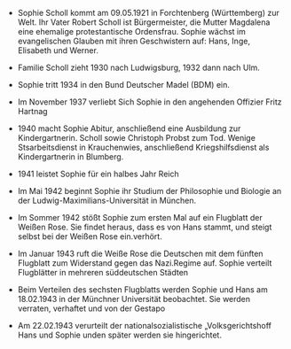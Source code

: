 + Sophie Scholl kommt am 09.05.1921 in Forchtenberg (Württemberg) zur Welt. Ihr Vater Robert Scholl ist Bürgermeister, die Mutter Magdalena eine ehemalige protestantische Ordensfrau. Sophie wächst im evangelischen Glauben mit ihren Geschwistern auf: Hans, Inge, Elisabeth und Werner.

+ Familie Scholl zieht 1930 nach Ludwigsburg, 1932 dann nach Ulm.

+ Sophie tritt 1934 in den Bund Deutscher Madel (BDM) ein.

+ Im November 1937 verliebt Sich Sophie in den angehenden Offizier Fritz Hartnag
+ 1940 macht Sophie Abitur, anschließend eine Ausbildung zur Kindergartnerin. Scholl sowie Christoph Probst zum Tod. Wenige Stsarbeitsdienst in Krauchenwies, anschließend Kriegshilfsdienst als Kindergartnerin in Blumberg.
+ 1941 leistet Sophie für ein halbes Jahr Reich
+ Im Mai 1942 beginnt Sophie ihr Studium der Philosophie und Biologie an der Ludwig-Maximilians-Universität in München.
+ Im Sommer 1942 stößt Sophie zum ersten Mal auf ein Flugblatt der Weißen Rose. Sie findet heraus, dass es von Hans stammt, und steigt selbst bei der Weißen Rose ein.verhört.
+ Im Januar 1943 ruft die Weiße Rose die Deutschen mit dem fünften Flugblatt zum Widerstand gegen das Nazi.Regime auf. Sophie verteilt Flugblätter in mehreren süddeutschen Städten
+ Beim Verteilen des sechsten Flugblatts werden Sophie und Hans am 18.02.1943 in der Münchner Universität beobachtet. Sie werden verraten, verhaftet und von der Gestapo
+ Am 22.02.1943 verurteilt der nationalsozialistische „Volksgerichtshoff Hans und Sophie unden später werden sie hingerichtet.
